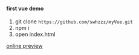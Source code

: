 #### first vue demo



1. git clone `https://github.com/swhzzz/myVue.git`
2. npm i
3. open index.html


[online preview](https://swhzzz.github.io/myVue/step2/index.html)
